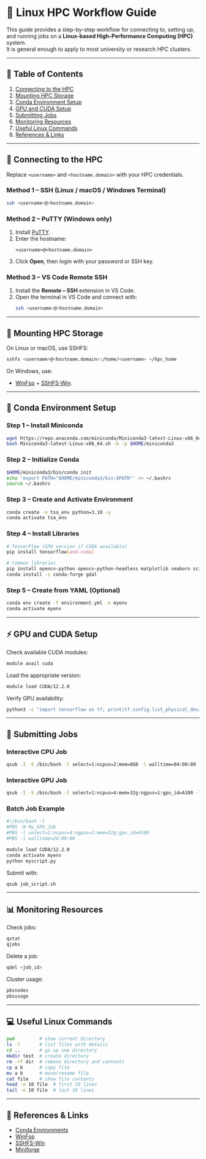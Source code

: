 # 🚀 Linux HPC Workflow Guide

This guide provides a step-by-step workflow for connecting to, setting up, and running jobs on a **Linux-based High-Performance Computing (HPC)** system.  
It is general enough to apply to most university or research HPC clusters.

---

## 📑 Table of Contents
1. [Connecting to the HPC](#connecting-to-the-hpc)
2. [Mounting HPC Storage](#mounting-hpc-storage)
3. [Conda Environment Setup](#conda-environment-setup)
4. [GPU and CUDA Setup](#gpu-and-cuda-setup)
5. [Submitting Jobs](#submitting-jobs)
6. [Monitoring Resources](#monitoring-resources)
7. [Useful Linux Commands](#useful-linux-commands)
8. [References & Links](#references--links)

---

## 🔑 Connecting to the HPC

Replace `<username>` and `<hostname.domain>` with your HPC credentials.

### Method 1 – SSH (Linux / macOS / Windows Terminal)
```bash
ssh <username>@<hostname.domain>
```

### Method 2 – PuTTY (Windows only)
1. Install [PuTTY](https://www.putty.org/).  
2. Enter the hostname:
   ```
   <username>@<hostname.domain>
   ```
3. Click **Open**, then login with your password or SSH key.

### Method 3 – VS Code Remote SSH
1. Install the **Remote – SSH** extension in VS Code.  
2. Open the terminal in VS Code and connect with:
   ```bash
   ssh <username>@<hostname.domain>
   ```

---

## 📂 Mounting HPC Storage

On Linux or macOS, use SSHFS:

```bash
sshfs <username>@<hostname.domain>:/home/<username> ~/hpc_home
```

On Windows, use:
- [WinFsp](https://github.com/winfsp/winfsp/releases) + [SSHFS-Win](https://github.com/winfsp/sshfs-win).

---

## 🐍 Conda Environment Setup

### Step 1 – Install Miniconda
```bash
wget https://repo.anaconda.com/miniconda/Miniconda3-latest-Linux-x86_64.sh
bash Miniconda3-latest-Linux-x86_64.sh -b -p $HOME/miniconda3
```

### Step 2 – Initialize Conda
```bash
$HOME/miniconda3/bin/conda init
echo 'export PATH="$HOME/miniconda3/bin:$PATH"' >> ~/.bashrc
source ~/.bashrc
```

### Step 3 – Create and Activate Environment
```bash
conda create -n tsa_env python=3.10 -y
conda activate tsa_env
```

### Step 4 – Install Libraries
```bash
# TensorFlow (GPU version if CUDA available)
pip install tensorflow[and-cuda]

# Common libraries
pip install opencv-python opencv-python-headless matplotlib seaborn scikit-image xgboost==1.7.5
conda install -c conda-forge gdal
```

### Step 5 – Create from YAML (Optional)
```bash
conda env create -f environment.yml -n myenv
conda activate myenv
```

---

## ⚡ GPU and CUDA Setup

Check available CUDA modules:
```bash
module avail cuda
```

Load the appropriate version:
```bash
module load CUDA/12.2.0
```

Verify GPU availability:
```bash
python3 -c "import tensorflow as tf; print(tf.config.list_physical_devices('GPU'))"
```

---

## 📝 Submitting Jobs

### Interactive CPU Job
```bash
qsub -I -S /bin/bash -l select=1:ncpus=2:mem=8GB -l walltime=04:00:00
```

### Interactive GPU Job
```bash
qsub -I -S /bin/bash -l select=1:ncpus=4:mem=32g:ngpus=1:gpu_id=A100 -l walltime=12:00:00
```

### Batch Job Example
```bash
#!/bin/bash -l
#PBS -N My_GPU_Job
#PBS -l select=1:ncpus=4:ngpus=1:mem=32g:gpu_id=H100
#PBS -l walltime=24:00:00

module load CUDA/12.2.0
conda activate myenv
python myscript.py
```

Submit with:
```bash
qsub job_script.sh
```

---

## 📊 Monitoring Resources

Check jobs:
```bash
qstat
qjobs
```

Delete a job:
```bash
qdel <job_id>
```

Cluster usage:
```bash
pbsnodes
pbsusage
```

---

## 💻 Useful Linux Commands

```bash
pwd         # show current directory
ls -l       # list files with details
cd ..       # go up one directory
mkdir test  # create directory
rm -rf dir  # remove directory and contents
cp a b      # copy file
mv a b      # move/rename file
cat file    # show file contents
head -n 10 file  # first 10 lines
tail -n 10 file  # last 10 lines
```

---

## 🔗 References & Links
- [Conda Environments](https://docs.conda.io/projects/conda/en/latest/user-guide/tasks/manage-environments.html)
- [WinFsp](https://github.com/winfsp/winfsp/releases)
- [SSHFS-Win](https://github.com/winfsp/sshfs-win)
- [Miniforge](https://github.com/conda-forge/miniforge)
